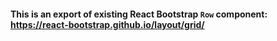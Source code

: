 #### This is an export of existing React Bootstrap `Row` component: https://react-bootstrap.github.io/layout/grid/
